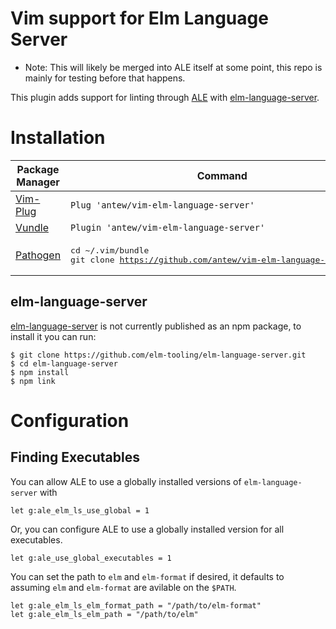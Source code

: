 # Vim support for Elm Language Server

* Note: This will likely be merged into ALE itself at some point, this repo is mainly for testing before that happens.

This plugin adds support for linting through [ALE](https://github.com/w0rp/ale) with [elm-language-server](https://github.com/razzeee/elm-language-server).

# Installation

| Package Manager | Command |
|---|---|
|[Vim-Plug](https://github.com/junegunn/vim-plug)|`Plug 'antew/vim-elm-language-server'`|
|[Vundle](https://github.com/VundleVim/Vundle.vim)|`Plugin 'antew/vim-elm-language-server'`
|[Pathogen](https://github.com/tpope/vim-pathogen)|<pre>cd ~/.vim/bundle<br>git clone https://github.com/antew/vim-elm-language-server.git</pre>|


## elm-language-server

[elm-language-server](https://github.com/Razzeee/elm-language-server) is not currently published as an npm package, to install it you can run:
```
$ git clone https://github.com/elm-tooling/elm-language-server.git
$ cd elm-language-server
$ npm install
$ npm link
```

# Configuration

## Finding Executables
You can allow ALE to use a globally installed versions of `elm-language-server` with

```
let g:ale_elm_ls_use_global = 1
```

Or, you can configure ALE to use a globally installed version for all executables.

```
let g:ale_use_global_executables = 1
```

You can set the path to `elm` and `elm-format` if desired, it defaults to assuming `elm` and `elm-format` are avilable on the `$PATH`.
```
let g:ale_elm_ls_elm_format_path = "/path/to/elm-format"
let g:ale_elm_ls_elm_path = "/path/to/elm"
```
